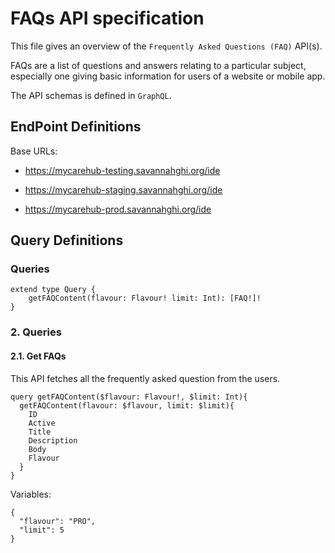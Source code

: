 # FAQs API specification

This file gives an overview of the `Frequently Asked Questions (FAQ)` API(s).

FAQs are a list of questions and answers relating to a particular subject, especially one giving basic information for users of a website or mobile app.

The API schemas is defined in `GraphQL`.

## EndPoint Definitions

Base URLs:
- https://mycarehub-testing.savannahghi.org/ide

- https://mycarehub-staging.savannahghi.org/ide

- https://mycarehub-prod.savannahghi.org/ide


## Query Definitions

### Queries
```
extend type Query {
    getFAQContent(flavour: Flavour! limit: Int): [FAQ!]!
}
```

### 2. Queries
#### 2.1. Get FAQs
This API fetches all the frequently asked question from the users.
```
query getFAQContent($flavour: Flavour!, $limit: Int){
  getFAQContent(flavour: $flavour, limit: $limit){
    ID
    Active
    Title
    Description
    Body
    Flavour
  }
}
```

Variables:
```
{
  "flavour": "PRO",
  "limit": 5
}
```
